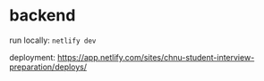 # backend

run locally: `netlify dev`

deployment: https://app.netlify.com/sites/chnu-student-interview-preparation/deploys/

